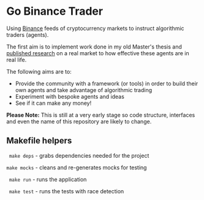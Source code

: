 # Go Binance Trader

Using [Binance](https://www.binance.com/en) feeds of cryptocurrency markets to instruct algorithmic traders (agents).

The first aim is to implement work done in my old Master's thesis and [published research](https://link.springer.com/chapter/10.1007%2F978-3-662-44994-3_2) on a real market to how effective these agents are in real life.

The following aims are to:
- Provide the community with a framework (or tools) in order to build their own agents and take advantage of algorithmic trading
- Experiment with bespoke agents and ideas
- See if it can make any money!


**Please Note:** This is still at a very early stage so code structure, interfaces and even the name of this repository are likely to change.


## Makefile helpers

``` make deps``` - grabs dependencies needed for the project

``` make mocks ``` - cleans and re-generates mocks for testing

``` make run``` - runs the application

``` make test``` - runs the tests with race detection